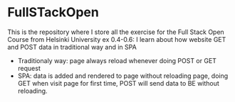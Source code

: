 # FullSTackOpen
This is the repository where I store all the exercise for the Full Stack Open Course from Helsinki University
ex 0.4-0.6: I learn about how website GET and POST data in traditional way and in SPA
- Traditionaly way: page always reload whenever doing POST or GET request
- SPA: data is added and rendered to page without reloading page, doing GET when visit page for first time, POST will send data to BE without reloading.
